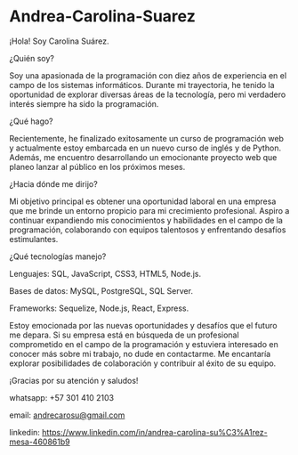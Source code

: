 # Andrea-Carolina-Suarez


¡Hola! Soy Carolina Suárez.

¿Quién soy?

Soy una apasionada de la programación con diez años de experiencia en el campo de los sistemas informáticos. Durante mi trayectoria, he tenido la oportunidad de explorar diversas áreas de la tecnología, pero mi verdadero interés siempre ha sido la programación.

¿Qué hago?

Recientemente, he finalizado exitosamente un curso de programación web y actualmente estoy embarcada en un nuevo curso de inglés y de Python. Además, me encuentro desarrollando un emocionante proyecto web que planeo lanzar al público en los próximos meses.

¿Hacia dónde me dirijo?

Mi objetivo principal es obtener una oportunidad laboral en una empresa que me brinde un entorno propicio para mi crecimiento profesional. Aspiro a continuar expandiendo mis conocimientos y habilidades en el campo de la programación, colaborando con equipos talentosos y enfrentando desafíos estimulantes.

¿Qué tecnologías manejo?

Lenguajes: SQL, JavaScript, CSS3, HTML5, Node.js.

Bases de datos: MySQL, PostgreSQL, SQL Server.

Frameworks: Sequelize, Node.js, React, Express.



Estoy emocionada por las nuevas oportunidades y desafíos que el futuro me depara. Si su empresa está en búsqueda de un profesional comprometido en el campo de la programación y estuviera interesado en conocer más sobre mi trabajo, no dude en contactarme. Me encantaría explorar posibilidades de colaboración y contribuir al éxito de su equipo.

¡Gracias por su atención y saludos!


whatsapp: +57 301 410 2103

email: andrecarosu@gmail.com

linkedin: https://www.linkedin.com/in/andrea-carolina-su%C3%A1rez-mesa-460861b9







